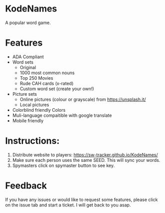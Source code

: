 # KodeNames
A popular word game.

# Features
* ADA Compliant
* Word sets
  * Original
  * 1000 most common nouns
  * Top 250 Movies
  * Rude CAH cards (x-rated)
  * Custom word set (create your own!)
* Picture sets
  * Online pictures (colour or grayscale) from https://unsplash.it/
  * Local pictures
* Colorblind friendly Colors
* Muli-language compaitible with google translate
* Mobile friendly

# Instructions:
1. Distribute website to players: https://sw-tracker.github.io/KodeNames/
2. Make sure each person uses the same SEED. This will sync your words.
3. Spymasters click on spymaster button to see key. 

# Feedback
If you have any issues or would like to request some features, please click on the issue tab and start a ticket. I will get back to you asap.
